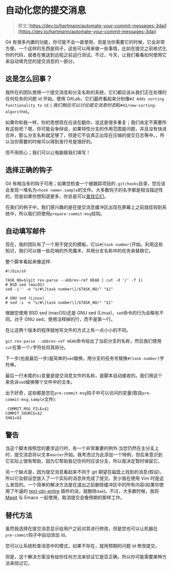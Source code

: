 # 自动化您的提交消息

> 原文:[https://dev.to/hartmann/automate-your-commit-messages-3daj](https://dev.to/hartmann/automate-your-commit-messages-3daj)

Git 有很多内置的功能，你可能不会一直使用，但是当你需要它的时候，它会非常方便。一个这样的东西是钩子。这些可以用来做一些事情，比如在提交之前格式化你的代码，或者在推送到远程之前运行测试。不过，今天，让我们看看如何使用它来自动填充您的提交消息的一部分。

## 这是怎么回事？

我所在的团队使用一个提交消息和分支名称的系统，它们都应该从我们正在处理的任何任务的问题 id 开始。使用 GitLab，它们最终看起来分别像`#2 Adds sorting functionality to UI` ( *我们稍后可以讨论提交消息时态*和`#42/new-sorting-algorithm`)。

如果你和我一样，你的思想现在应该在戳你，说这是很多重复；我们肯定不需要所有这些吧？嗯，你可能会争辩说，如果特性分支的作用范围是问题，并且没有快进合并，那么分支名称就足够了，但是它不会真正出现在压缩的提交日志等中。，所以当你需要的时候可以得到发行号是很好的。

但不用担心；我们可以让电脑替我们填写！

## 选择正确的钩子

Git 有相当多的钩子可用；如果您检查一个被跟踪项目的`.git/hooks`目录，您应该会发现一堆名为`<hook name>.sample`的文件。大多数钩子的名字都是相当描述性的，但是如果你想知道更多，你总是可以[查找它们](https://git-scm.com/book/en/v2/Customizing-Git-Git-Hooks)。

在我们的例子中，我们感兴趣的是在提交消息缓冲区出现在屏幕上之前就挂钩到系统中，所以我们将使用`prepare-commit-msg`挂钩。

## 自动填写邮件

现在，我的团队有了一个用于提交的模板，它以`#[task number]`开始。利用这些知识，我们可以做一些花哨的外壳魔术，并用分支名称中的任务来替换它。

整个脚本看起来像这样:

```
#!/bin/sh

TASK_NO=$(git rev-parse --abbrev-ref HEAD | cut -d '/' -f 1)
# BSD sed (macOS)
sed -i'' -e "s/#\[task number\]/$TASK_NO/" "$1"

# GNU sed (Linux)
# sed -i -e "s/#\[task number\]/$TASK_NO/" "$1" 
```

根据您使用 BSD sed (macOS)还是 GNU sed (Linux)，`sed`命令的行为会略有不同。对于 GNU sed，使用注释掉的行，而不是第一行。

在让这两个版本的程序就地写文件的方式上有一点小小的不同。

`git rev-parse --abbrev-ref HEAD`命令给出了当前分支的名称，然后我们使用`cut`在第一个`/`字符处将其拆分。

下一步(也是最后一步)是简单的`sed`替换，用分支的任务号替换`#[task number]`字符串。

最后一行末尾的`$1`变量是提交消息文件的名称，是脚本自动接收的。我们用这个来告诉`sed`替换哪个文件中的文本。

出于好奇，这些都是您在`pre-commit-msg`钩子中可以访问的变量(取自`pre-commit-msg.sample`文件):

```
 COMMIT_MSG_FILE=$1
COMMIT_SOURCE=$2
SHA1=$3 
```

## 警告

当这个脚本按照您的要求运行时，有一个非常重要的例外:当您仍然在主分支上时，提交消息将以文本`master`开始。我考虑过为此添加一个特例，但后来意识到它实际上很有帮助，因为它帮助我记住何时应该分支，所以我决定暂时保留它。

另一个缺点是，因为提交消息看起来不同于 git 期望在磁盘上找到的消息(假设)，所以它会假设您放入了一个实际的消息并完成了提交。至少我在使用 Vim 时是这么发现的。一个简单的解决方法是在退出之前删除缓冲区中的所有内容(如果你使用了牛逼的 [text-obj-entire](https://github.com/kana/vim-textobj-entire) 插件的话，就删除`dae`)。不过，大多数时候，我将 [Magit](https://magit.vc/) 与 Emacs 一起使用，取消提交会像预期的那样工作。

## 替代方法

虽然我选择在提交消息显示给用户之前对其进行修改，但是您也可以让机器在`pre-commit`钩子中自动添加 id。

您可以让系统检查消息中的模式，如果不存在，就用预期的问题 id 修改提交。

但是，这个解决方案没有给你任何方法来验证它是否正确，所以你可能需要某种方法来绕过它。
